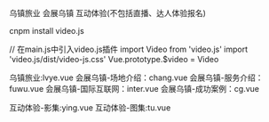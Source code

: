乌镇旅业 会展乌镇 互动体验(不包括直播、达人体验报名)

cnpm install video.js

// 在main.js中引入video.js插件
import Video from 'video.js'
import 'video.js/dist/video-js.css'
Vue.prototype.$video = Video

乌镇旅业:lvye.vue
会展乌镇-场地介绍：chang.vue
会展乌镇-服务介绍：fuwu.vue
会展乌镇-国际互联网：inter.vue
会展乌镇-成功案例：cg.vue

互动体验-影集:ying.vue
互动体验-图集:tu.vue